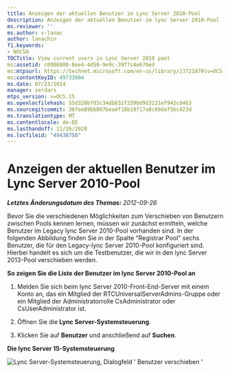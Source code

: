 ```yaml
---
title: Anzeigen der aktuellen Benutzer im Lync Server 2010-Pool
description: Anzeigen der aktuellen Benutzer im lync Server 2010-Pool
ms.reviewer: ''
ms.author: v-lanac
author: lanachin
f1.keywords:
- NOCSH
TOCTitle: View current users in Lync Server 2010 pool
ms:assetid: c0986800-8ee4-4d50-9e9c-39f7c4e67bed
ms:mtpsurl: https://technet.microsoft.com/en-us/library/JJ721870(v=OCS.15)
ms:contentKeyID: 49733804
ms.date: 07/23/2014
manager: serdars
mtps_version: v=OCS.15
ms.openlocfilehash: 55d328bf03c34db632f239bd9d3221ef942cd463
ms.sourcegitcommit: 36fee89bb887bea4f18b19f17a8c69daf5bc423d
ms.translationtype: MT
ms.contentlocale: de-DE
ms.lasthandoff: 11/26/2020
ms.locfileid: "49438750"
---
```

# <a name="view-current-users-in-lync-server-2010-pool"></a>Anzeigen der aktuellen Benutzer im Lync Server 2010-Pool

<div data-xmlns="http://www.w3.org/1999/xhtml">

<div class="topic" data-xmlns="http://www.w3.org/1999/xhtml" data-msxsl="urn:schemas-microsoft-com:xslt" data-cs="https://msdn.microsoft.com/">

<div data-asp="https://msdn2.microsoft.com/asp">



</div>

<div id="mainSection">

<div id="mainBody">

<span> </span>

_**Letztes Änderungsdatum des Themas:** 2012-09-26_

Bevor Sie die verschiedenen Möglichkeiten zum Verschieben von Benutzern zwischen Pools kennen lernen, müssen wir zunächst ermitteln, welche Benutzer im Legacy lync Server 2010-Pool vorhanden sind. In der folgenden Abbildung finden Sie in der Spalte "Registrar Pool" sechs Benutzer, die für den Legacy-lync Server 2010-Pool konfiguriert sind. Hierbei handelt es sich um die Testbenutzer, die wir in den lync Server 2013-Pool verschieben werden.

**So zeigen Sie die Liste der Benutzer im lync Server 2010-Pool an**

1.  Melden Sie sich beim lync Server 2010-Front-End-Server mit einem Konto an, das ein Mitglied der RTCUniversalServerAdmins-Gruppe oder ein Mitglied der Administratorrolle CsAdministrator oder CsUserAdministrator ist.

2.  Öffnen Sie die **Lync Server-Systemsteuerung**.

3.  Klicken Sie auf **Benutzer** und anschließend auf **Suchen**.

**Die lync Server 15-Systemsteuerung**

![Lync Server-Systemsteuerung, Dialogfeld ' Benutzer verschieben '](images/JJ721870.a2bce284-0392-4db3-9bb2-9f12699738e7(OCS.15).jpg "Lync Server-Systemsteuerung, Dialogfeld ' Benutzer verschieben '")

</div>

<span> </span>

</div>

</div>

</div>

